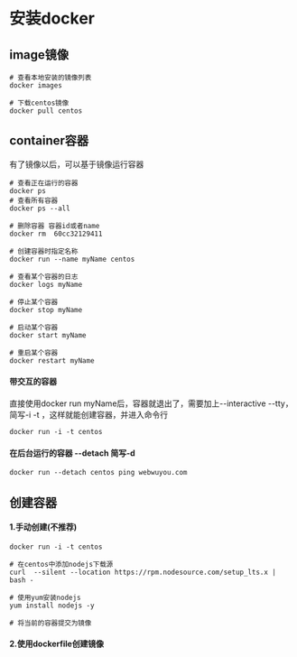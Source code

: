# 安装docker

## image镜像

```shell
# 查看本地安装的镜像列表
docker images

# 下载centos镜像
docker pull centos

```

## container容器

有了镜像以后，可以基于镜像运行容器

```shell
# 查看正在运行的容器
docker ps
# 查看所有容器
docker ps --all

# 删除容器 容器id或者name
docker rm  60cc32129411

# 创建容器时指定名称
docker run --name myName centos

# 查看某个容器的日志
docker logs myName

# 停止某个容器
docker stop myName

# 启动某个容器
docker start myName

# 重启某个容器
docker restart myName
```

#### 带交互的容器
直接使用docker run myName后，容器就退出了，需要加上--interactive --tty，简写-i -t ，这样就能创建容器，并进入命令行
```
docker run -i -t centos
```

#### 在后台运行的容器 --detach 简写-d
```
docker run --detach centos ping webwuyou.com
```

## 创建容器

#### 1.手动创建(不推荐)
```shell
docker run -i -t centos

# 在centos中添加nodejs下载源
curl  --silent --location https://rpm.nodesource.com/setup_lts.x |  bash -

# 使用yum安装nodejs
yum install nodejs -y

# 将当前的容器提交为镜像

```

#### 2.使用dockerfile创建镜像
